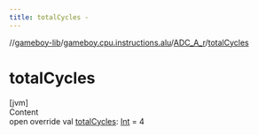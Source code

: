 ```yaml
---
title: totalCycles -
---
```

//[gameboy-lib](../../index.md)/[gameboy.cpu.instructions.alu](../index.md)/[ADC_A_r](index.md)/[totalCycles](total-cycles.md)



# totalCycles  
[jvm]  
Content  
open override val [totalCycles](total-cycles.md): [Int](https://kotlinlang.org/api/latest/jvm/stdlib/kotlin/-int/index.html) = 4  



